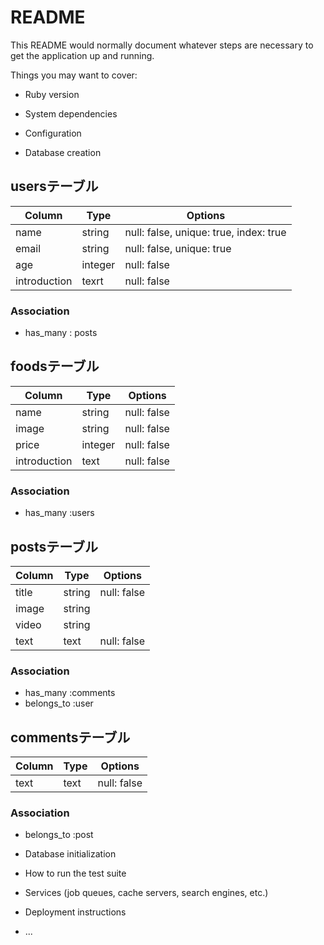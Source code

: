 # README

This README would normally document whatever steps are necessary to get the
application up and running.

Things you may want to cover:

* Ruby version

* System dependencies

* Configuration

* Database creation
## usersテーブル

|Column|Type|Options|
|------|----|-------|
|name|string|null: false, unique: true, index: true|
|email|string|null: false, unique: true|
|age|	integer|null: false|
|introduction|texrt|null: false|

### Association
- has_many : posts

## foodsテーブル

|Column|Type|Options|
|------|----|-------|
|name|string|null: false|
|image|string|null: false|
|price|integer|null: false|
|introduction|text|null: false|

### Association
- has_many :users

## postsテーブル

|Column|Type|Options|
|------|----|-------|
|title|string|null: false|
|image|string|
|video|string|
|text|text|null: false|

### Association
- has_many :comments
- belongs_to :user

## commentsテーブル

|Column|Type|Options|
|------|----|-------|
|text|text|null: false|

### Association
- belongs_to :post

* Database initialization

* How to run the test suite

* Services (job queues, cache servers, search engines, etc.)

* Deployment instructions

* ...
